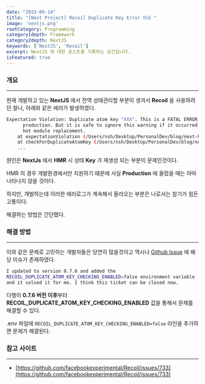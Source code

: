 ```yaml
---
date: "2023-09-14"
title: "[Next Project] Recoil Duplicate Key Error 이슈 "
image: 'nextjs.png'
rootCategory: Programming
category1depth: Framework
category2depth: NextJS
keywords: ['NextJS', 'Recoil']
excerpt: NextJS 에 대한 포스트를 기록하는 공간입니다.
isFeatured: true
---
```


### 개요
---

현재 개발하고 있는 **NextJS** 에서 전역 상태관리할 부분이 생겨서 **Recoil** 을 사용하려던 찰나, 아래와 같은 에러가 발생하였다.

```bash
Expectation Violation: Duplicate atom key "XXX". This is a FATAL ERROR in
      production. But it is safe to ignore this warning if it occurred because of
      hot module replacement.
    at expectationViolation (/Users/nsh/Desktop/PersonalDev/blog/next-hippo-blog/node_modules/.pnpm/recoil@0.7.7_react-dom@18.2.0_react@18.2.0/node_modules/recoil/cjs/index.js:671:19)
    at checkForDuplicateAtomKey (/Users/nsh/Desktop/PersonalDev/blog/next-hippo-blog/node_modules/.pnpm/recoil@0.7.7_react-dom@18.2.0_react@18.2.0/node_modules/recoil/cjs/index.js:752:9)
    ...
```

원인은 **NextJs** 에서 **HMR** 시 상태 **Key** 가 재생성 되는 부분이 문제인것이다.

HMR 의 경우 개발환경에서만 지원하기 떄문에 사실 **Production** 에 올렸을 때는 아마 나타나지 않을 것이다.

하지만, 개발하는데 이러한 에러로그가 계속해서 올라오는 부분은 나로서는 참기가 힘든 고통이다.

해결하는 방법은 간단했다.

### 해결 방법
---

이와 같은 문제로 고민하는 개발자들은 당연히 많을것이고 역시나 [Github Issue](https://github.com/facebookexperimental/Recoil/issues/733) 에 해당 이슈가 존재하였다.

```bash
I updated to version 0.7.6 and added the 
RECOIL_DUPLICATE_ATOM_KEY_CHECKING_ENABLED=false environment variable 
and it solved it for me. I think this ticket can be closed now.
```
다행이 **0.7.6 버전 이후**부터 **RECOIL_DUPLICATE_ATOM_KEY_CHECKING_ENABLED** 값을 통해서 문제를 해결할 수 있다.

.env 파일에 `RECOIL_DUPLICATE_ATOM_KEY_CHECKING_ENABLED=false` 라인을 추가하면 문제가 해결된다.

### 참고 사이트
---

- [https://github.com/facebookexperimental/Recoil/issues/733](https://github.com/facebookexperimental/Recoil/issues/733)

